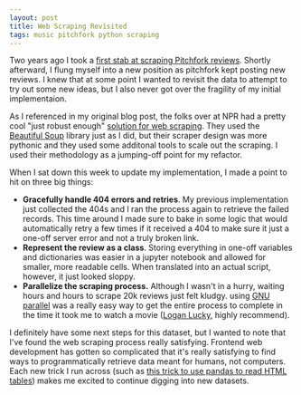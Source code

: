 ```yaml
---
layout: post
title: Web Scraping Revisited
tags: music pitchfork python scraping
---
```


Two years ago I took a [first stab at scraping Pitchfork reviews](http://www.rgreasons.net/2016/06/25/Scraping.html). Shortly afterward, I flung myself into a new position as pitchfork kept posting new reviews. I knew that at some point I wanted to revisit the data to attempt to try out some new ideas, but I also never got over the fragility of my initial implementaion.

As I referenced in my original blog post, the folks over at NPR had a pretty cool "just robust enough" [solution for web scraping](http://blog.apps.npr.org/2016/06/17/scraping-tips.html). They used the [Beautiful Soup](https://www.crummy.com/software/BeautifulSoup/) library just as I did, but their scraper design was more pythonic and they used some additonal tools to scale out the scraping. I used their methodology as a jumping-off point for my refactor. 

When I sat down this week to update my implementation, I made a point to hit on three big things:
* **Gracefully handle 404 errors and retries**. My previous implementation just collected the 404s and I ran the process again to retrieve the failed records. This time around I made sure to bake in some logic that would automatically retry a few times if it received a 404 to make sure it just a one-off server error and not a truly broken link.
* **Represent the review as a class**. Storing everything in one-off variables and dictionaries was easier in a jupyter notebook and allowed for smaller, more readable cells.  When translated into an actual script, however, it just looked sloppy.
* **Parallelize the scraping process.** Although I wasn't in a hurry, waiting hours and hours to scrape 20k reviews just felt kludgy. using [GNU parallel](https://www.gnu.org/software/parallel/) was a really easy way to get the entire process to complete in the time it took me to watch a movie ([Logan Lucky](https://www.imdb.com/title/tt5439796/), highly recommend).

I definitely have some next steps for this dataset, but I wanted to note that I've found the web scraping process really satisfying. Frontend web development has gotten so complicated that it's really satisfying to find ways to programmatically retrieve data meant for humans, not computers. Each new trick I run across (such as [this trick to use pandas to read HTML tables](https://medium.com/@ageitgey/quick-tip-the-easiest-way-to-grab-data-out-of-a-web-page-in-python-7153cecfca58)) makes me excited to continue digging into new datasets.